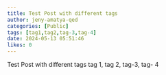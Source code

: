 ```yaml
---
title: Test Post with different tags
author: jeny-amatya-qed
categories: [Public]
tags: [tag1,tag2,tag-3,tag-4]
date: 2024-05-13 05:51:46 
likes: 0
---
```


Test Post with different tags
tag 1, tag  2, tag-3, tag- 4